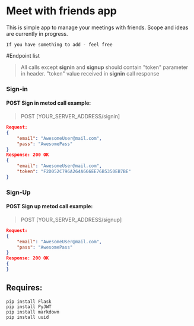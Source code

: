 # Meet with friends app

This is simple app to manage your meetings with friends. 
Scope and ideas are currently in progress.

```
If you have something to add - feel free
```


#Endpoint list
> All calls except **signin** and **signup** should contain "token" parameter in header. 
> "token" value received in **signin** call response
### Sign-in
#### **POST** Sign in metod call example: 
>POST [YOUR_SERVER_ADDRESS/signin]
```JSON
Request:
{
    "email": "AwesomeUser@mail.com",
    "pass": "AwesomePass"
}
Response: 200 OK
{
    "email": "AwesomeUser@mail.com",
    "token": "F2D052C796A264A666EE76B5350EB7BE"
}
```
### Sign-Up
#### **POST** Sign up metod call example:
>POST [YOUR_SERVER_ADDRESS/signup]
```JSON
Request:
{
    "email": "AwesomeUser@mail.com",
    "pass": "AwesomePass"
}
Response: 200 OK
{
}
```


## Requires:

```buildoutcfg
pip install Flask
pip install PyJWT
pip install markdown
pip install uuid
```